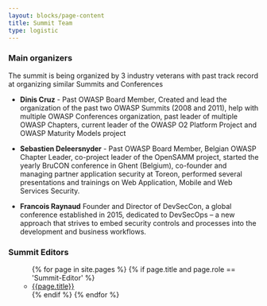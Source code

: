 ```yaml
---
layout: blocks/page-content
title: Summit Team
type: logistic
---
```


### Main organizers

The summit is being organized by 3 industry veterans with past track record at organizing similar Summits and Conferences
 
* **Dinis Cruz** - Past OWASP Board Member, Created and lead the organization of the past two OWASP Summits (2008 and 2011), help with multiple OWASP Conferences organization, past leader of multiple OWASP Chapters, current leader of the OWASP O2 Platform Project and OWASP Maturity Models project

* **Sebastien Deleersnyder** - Past OWASP Board Member, Belgian OWASP Chapter Leader, co-project leader of the OpenSAMM project, started the yearly BruCON conference in Ghent (Belgium), co-founder and managing partner application security at Toreon, performed several presentations and trainings on Web Application, Mobile and Web Services Security. 

* **Francois Raynaud** Founder and Director of DevSecCon, a global conference established in 2015, dedicated to DevSecOps – a new approach that strives to embed security controls and processes into the development and business workflows.

### Summit Editors

<ul>
    <ul>
        {% for page in site.pages %}
            {% if page.title and page.role == 'Summit-Editor' %}
                <li><a href="{{page.url}}">{{page.title}}</a></li>
            {% endif %}
        {% endfor %}
    </ul>
</ul>
